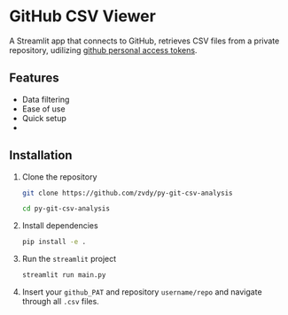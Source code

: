 # GitHub CSV Viewer

A Streamlit app that connects to GitHub, retrieves CSV files from a private repository, udilizing [github personal access tokens](https://docs.github.com/en/authentication/keeping-your-account-and-data-secure/managing-your-personal-access-tokens).

## Features

- Data filtering
- Ease of use
- Quick setup
- 


## Installation 

1. Clone the repository

    ```bash
    git clone https://github.com/zvdy/py-git-csv-analysis

    cd py-git-csv-analysis
    ```

2. Install dependencies

    ```bash
    pip install -e .
    ```

3. Run the `streamlit` project

    ```bash
    streamlit run main.py
    ```

4. Insert your `github_PAT` and repository `username/repo` and navigate through all `.csv` files.
